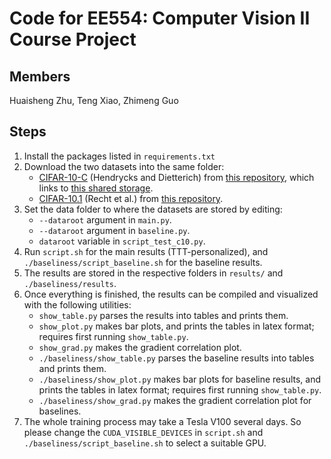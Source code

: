 # Code for EE554: Computer Vision II Course Project

## Members
Huaisheng Zhu, Teng Xiao, Zhimeng Guo

## Steps
1. Install the packages listed in `requirements.txt`
2. Download the two datasets into the same folder:
	- [CIFAR-10-C](https://arxiv.org/abs/1903.12261) (Hendrycks and Dietterich) 
from [this repository](https://github.com/hendrycks/robustness),
which links to [this shared storage](https://zenodo.org/record/2535967#.Xaf8uedKj-Y).
	- [CIFAR-10.1](https://arxiv.org/abs/1806.00451) (Recht et al.) 
from [this repository](https://github.com/modestyachts/CIFAR-10.1).
3. Set the data folder to where the datasets are stored by editing:
	- `--dataroot` argument in `main.py`.
	- `--dataroot` argument in `baseline.py`.
	- `dataroot` variable in `script_test_c10.py`.
4. Run `script.sh` for the main results (TTT-personalized), and `./baseliness/script_baseline.sh` for the baseline results.
4. The results are stored in the respective folders in `results/` and `./baseliness/results`.
5. Once everything is finished, the results can be compiled and visualized with the following utilities:
	- `show_table.py` parses the results into tables and prints them.
	- `show_plot.py` makes bar plots, and prints the tables in latex format; requires first running `show_table.py`.
	- `show_grad.py` makes the gradient correlation plot.
	- `./baseliness/show_table.py` parses the baseline results into tables and prints them.
	- `./baseliness/show_plot.py` makes bar plots for baseline results, and prints the tables in latex format; requires first running `show_table.py`.
	- `./baseliness/show_grad.py` makes the gradient correlation plot for baselines.
6. The whole training process may take a Tesla V100 several days. So please change the `CUDA_VISIBLE_DEVICES` in `script.sh` and `./baseliness/script_baseline.sh` to select a suitable GPU.
